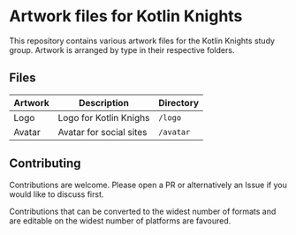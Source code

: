 # Artwork files for Kotlin Knights

This repository contains various artwork files for the Kotlin Knights study group. Artwork is arranged by type in their respective folders.

## Files

| Artwork | Description | Directory |
| --------|-------------|------|
| Logo    | Logo for Kotlin Knighs | `/logo` |
| Avatar | Avatar for social sites | `/avatar` |



## Contributing

Contributions are welcome. Please open a PR or alternatively an Issue if you would like to discuss first.

Contributions that can be converted to the widest number of formats and are editable on the widest number of platforms are favoured.
